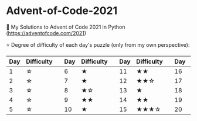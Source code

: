 # Advent-of-Code-2021
🎄 My Solutions to Advent of Code 2021 in Python (https://adventofcode.com/2021)





⭐ Degree of difficulty of each day's puzzle (only from my own perspective):

| Day| Difficulty  | | Day| Difficulty  | | Day| Difficulty  | | Day| Difficulty  | | Day|  Difficulty  | 
|----|-------------| -|----|-------------|-|----|-------------|-|----|-------------|-|----|-------------|
|1| ☆| |6| ★||11| ★★||16| ★★★★☆||21|★★★|
|2| ☆| |7| ★||12| ★★☆||17| ★★☆||22|★★★|
|3| ☆| |8| ★☆||13| ★||18| ★★★||23|★★★★|
|4| ☆| |9| ★★||14| ★★||19|★★★★★||24|★★★★★|
|5| ☆| |10| ★||15| ★★★☆||20|★☆ ||25|☆|















